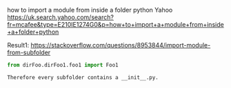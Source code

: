 how to import a module from inside a folder python
Yahoo
https://uk.search.yahoo.com/search?fr=mcafee&type=E210IE1274G0&p=how+to+import+a+module+from+inside+a+folder+python

Result1:
https://stackoverflow.com/questions/8953844/import-module-from-subfolder

```python
from dirFoo.dirFoo1.foo1 import Foo1
```

```text
Therefore every subfolder contains a __init__.py.
```
